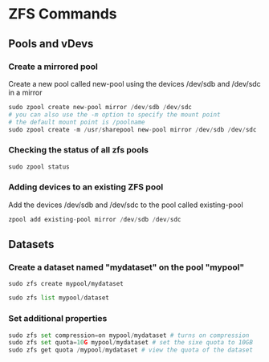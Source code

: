 # ZFS Commands

## Pools and vDevs

### Create a mirrored pool
Create a new pool called new-pool using the devices /dev/sdb and /dev/sdc in a mirror
```python
sudo zpool create new-pool mirror /dev/sdb /dev/sdc
# you can also use the -m option to specify the mount point
# the default mount point is /poolname
sudo zpool create -m /usr/sharepool new-pool mirror /dev/sdb /dev/sdc
```

### Checking the status of all zfs pools
```python
sudo zpool status
```

### Adding devices to an existing ZFS pool
Add the devices /dev/sdb and /dev/sdc to the pool called existing-pool
```python 
zpool add existing-pool mirror /dev/sdb /dev/sdc
```

## Datasets
### Create a dataset named "mydataset" on the pool "mypool"
```
sudo zfs create mypool/mydataset
``` 

```python title="Check the dataset size"
sudo zfs list mypool/dataset
```

### Set additional properties
```python
sudo zfs set compression=on mypool/mydataset # turns on compression
sudo zfs set quota=10G mypool/mydataset # set the sixe quota to 10GB
sudo zfs get quota /mypool/mydataset # view the quota of the dataset
```